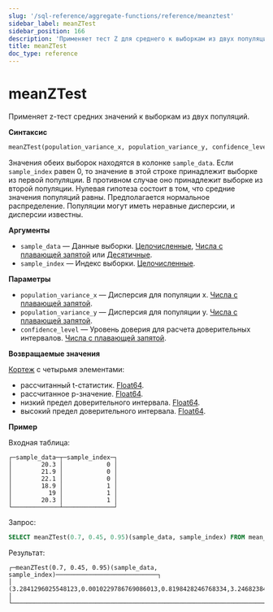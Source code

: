 ```yaml
---
slug: '/sql-reference/aggregate-functions/reference/meanztest'
sidebar_label: meanZTest
sidebar_position: 166
description: 'Применяет тест Z для среднего к выборкам из двух популяций.'
title: meanZTest
doc_type: reference
---
```

# meanZTest

Применяет z-тест средних значений к выборкам из двух популяций.

**Синтаксис**

```sql
meanZTest(population_variance_x, population_variance_y, confidence_level)(sample_data, sample_index)
```

Значения обеих выборок находятся в колонке `sample_data`. Если `sample_index` равен 0, то значение в этой строке принадлежит выборке из первой популяции. В противном случае оно принадлежит выборке из второй популяции. Нулевая гипотеза состоит в том, что средние значения популяций равны. Предполагается нормальное распределение. Популяции могут иметь неравные дисперсии, и дисперсии известны.

**Аргументы**

- `sample_data` — Данные выборки. [Целочисленные](../../../sql-reference/data-types/int-uint.md), [Числа с плавающей запятой](../../../sql-reference/data-types/float.md) или [Десятичные](../../../sql-reference/data-types/decimal.md).
- `sample_index` — Индекс выборки. [Целочисленные](../../../sql-reference/data-types/int-uint.md).

**Параметры**

- `population_variance_x` — Дисперсия для популяции x. [Числа с плавающей запятой](../../../sql-reference/data-types/float.md).
- `population_variance_y` — Дисперсия для популяции y. [Числа с плавающей запятой](../../../sql-reference/data-types/float.md).
- `confidence_level` — Уровень доверия для расчета доверительных интервалов. [Числа с плавающей запятой](../../../sql-reference/data-types/float.md).

**Возвращаемые значения**

[Кортеж](../../../sql-reference/data-types/tuple.md) с четырьмя элементами:

- рассчитанный t-статистик. [Float64](../../../sql-reference/data-types/float.md).
- рассчитанное p-значение. [Float64](../../../sql-reference/data-types/float.md).
- низкий предел доверительного интервала. [Float64](../../../sql-reference/data-types/float.md).
- высокий предел доверительного интервала. [Float64](../../../sql-reference/data-types/float.md).

**Пример**

Входная таблица:

```text
┌─sample_data─┬─sample_index─┐
│        20.3 │            0 │
│        21.9 │            0 │
│        22.1 │            0 │
│        18.9 │            1 │
│          19 │            1 │
│        20.3 │            1 │
└─────────────┴──────────────┘
```

Запрос:

```sql
SELECT meanZTest(0.7, 0.45, 0.95)(sample_data, sample_index) FROM mean_ztest
```

Результат:

```text
┌─meanZTest(0.7, 0.45, 0.95)(sample_data, sample_index)────────────────────────────┐
│ (3.2841296025548123,0.0010229786769086013,0.8198428246768334,3.2468238419898365) │
└──────────────────────────────────────────────────────────────────────────────────┘
```